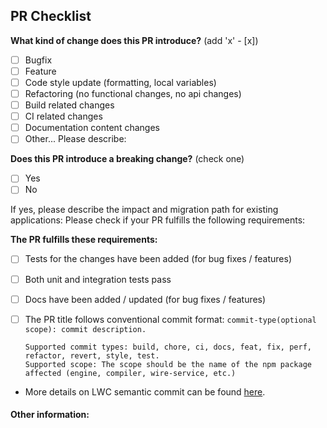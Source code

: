 ## PR Checklist

**What kind of change does this PR introduce?** (add 'x' - [x])

- [ ] Bugfix
- [ ] Feature
- [ ] Code style update (formatting, local variables)
- [ ] Refactoring (no functional changes, no api changes)
- [ ] Build related changes
- [ ] CI related changes
- [ ] Documentation content changes
- [ ] Other... Please describe:

**Does this PR introduce a breaking change?** (check one)

- [ ] Yes
- [ ] No

If yes, please describe the impact and migration path for existing applications:
Please check if your PR fulfills the following requirements:

**The PR fulfills these requirements:**
- [ ] Tests for the changes have been added (for bug fixes / features)
- [ ] Both unit and integration tests pass
- [ ] Docs have been added / updated (for bug fixes / features)
- [ ] The PR title follows conventional commit format:
      ```
            commit-type(optional scope): commit description.
      ```
      
      Supported commit types: build, chore, ci, docs, feat, fix, perf, refactor, revert, style, test.
      Supported scope: The scope should be the name of the npm package affected (engine, compiler, wire-service, etc.)


 - More details on LWC semantic commit can be found [here](CONTRIBUTING.md#commit).



#### Other information:

